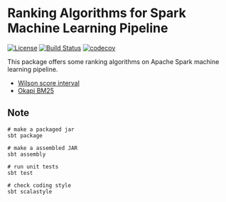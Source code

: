 # Ranking Algorithms for Spark Machine Learning Pipeline

[![License](http://img.shields.io/:license-Apache%202-red.svg)](http://www.apache.org/licenses/LICENSE-2.0.txt)
[![Build Status](https://travis-ci.org/yu-iskw/spark-ranking-algorithms.svg?branch=master)](https://travis-ci.org/yu-iskw/spark-ranking-algorithms)
[![codecov](https://codecov.io/gh/yu-iskw/spark-ranking-algorithms/branch/master/graph/badge.svg)](https://codecov.io/gh/yu-iskw/spark-ranking-algorithms)

This package offers some ranking algorithms on Apache Spark machine learning pipeline.

- [Wilson score interval](./docs/wilson-score-interval.md)
- [Okapi BM25](./docs/okapi-bm25.md)

## Note

```{shell}
# make a packaged jar
sbt package

# make a assembled JAR
sbt assembly

# run unit tests
sbt test

# check coding style
sbt scalastyle
```